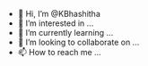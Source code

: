 - 👋 Hi, I’m @KBhashitha
- 👀 I’m interested in ...
- 🌱 I’m currently learning ...
- 💞️ I’m looking to collaborate on ...
- 📫 How to reach me ...

<!---
KBhashitha/KBhashitha is a ✨ special ✨ repository because its `README.md` (this file) appears on your GitHub profile.
You can click the Preview link to take a look at your changes.
--->
